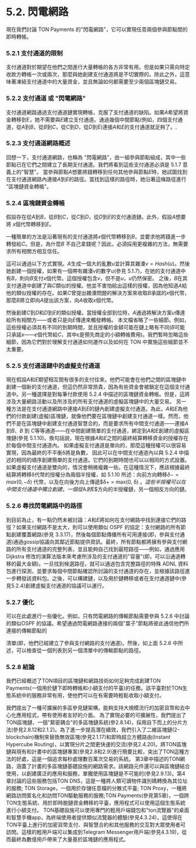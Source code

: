 # 5.2. 閃電網路

現在我們討論 TON Payments 的"閃電網路"，它可以實現任意兩個參與節點間的即時轉帳。

### 5.2.1 支付通道的限制

支付通道對於期望在他們之間進行大量轉帳的各方非常有用。但是如果只需向特定收款方轉帳一次或兩次，那麼與她創建支付通道將是不切實際的。除此之外，這意味著凍結支付通道中的大量資金，並且無論如何都需要至少兩個區塊鏈交易。

### 5.2.2	支付通道 或 "閃電網路"

支付通道網路通過支付通道鏈實現轉帳，克服了支付通道的缺陷。如果$A$希望將資金轉移到E，她不需要與$E$建立支付通道。通過幾個中間節點(例如，四個支付通道，從$A$到$B$，從$B$到$C$，從$C$到$D$，從$D$到$E$)連接$A$和$E$的支付通道就足夠了。.

### 5.2.3 支付通道網路概述

回想一下，支付通道網路，也稱為 "閃電網路"，由一組參與節點組成，其中一些節點已在它們之間建立了長期支付通道。我們將看到這些支付通道必須是 5.1.7 意義上的"智慧"。 當參與節點$A$想要將錢轉移到任何其他參與節點$E$時，她試圖找到在支付通道網路內連接$A$到$E$的路徑。當找到這樣的路徑時，她沿著這條路徑進行 "區塊鏈資金轉帳"。

### 5.2.4 區塊鏈資金轉帳

假設存在從$A$到$B$，從$B$到$C$，從$C$到$D$，從$D$到$E$的支付通道鏈。此外，假設$A$想要將
$x$個代幣轉移到$E$。

一種簡單的方法是沿著現有的支付通道將$x$個代幣轉移到$B$，並要求他將錢進一步轉發給$C$。但是，為什麼$B$ 不自己拿錢呢？因此，必須採用更複雜的方法，無需要求所有相關方相互信任。

這可以通過以下方式實現。$A$生成一個大的亂數$u$並計算其雜湊$v = Hash(u)$。然後她創建一個授權，如果有一個帶有雜湊$v$的數字$u$(參見 5.1.7)，在她的支付通道中有$B$，則向$B$支付$x$個代幣。這個授權包含$v$，但不是$u$，$u$仍然保密。
之後，$B$在其支付通道中創建了與$C$類似的授權。他並不害怕給出這樣的授權，因為他知道$A$給他的類似授權的存在。如果$C$曾提出雜湊問題的解決方案來收取$B$承諾的$x$個代幣，那麼$B$將立即向$A$提出該方案，向$A$收取$x$個代幣。

然後創建$C$到$D$和$D$到$E$的類似授權。當授權全部到位時，$A$通過將解決方案$u$傳達給所有相關方——或者只是向$E$傳達來觸發轉帳。
本文檔省略了一些細節。例如，這些授權必須具有不同的到期時間，並且授權的金額可能在鏈上略有不同($B$可能只承諾$x——ε$個代幣給$C$，其中ε是預先商定的小額轉帳費用)。我們暫時忽略這些細節，因為它們對於理解支付通道如何運作以及如何在 TON 中實施這些細節並不太重要。

### 5.2.5 支付通道鏈中的虛擬支付通道

現在假設$A$和$E$期望相互間有很多的支付往來。他們可能會在他們之間的區塊鏈中創建一個新的支付通道，但這仍然非常昂貴，因為有些資金會被鎖定在這個支付通道中。另一種選擇是對每筆付款使用 5.2.4 中描述的區塊鏈資金轉帳。但是，這將涉及大量網路活動以及所涉及的所有支付通道的虛擬區塊鏈中的大量交易。
另一種方法是在支付通道網路中連接$A$到$E$的鏈內創建虛擬支付通道。為此，$A$和$E$為他們的付款創建(虛擬)區塊鏈，就像他們要在區塊鏈中創建支付通道一樣。然而，他們不是在區塊鏈中創建支付通道智慧合約，而是要求所有中間支付通道——連接$A$到$B$、$B$ 到 $C$等等通道——在中間創建簡單的支付通道，綁定到$A$和E創建的虛擬區塊鏈(參見 5.1.10)。換句話說，現在根據$A$和$E$之間的最終結算轉移資金的授權存在於每個中間支付通道內。
如果虛擬支付通道是單向的，那麼這種授權可以很容易實現，因為最終的不平衡δ將是負數， 因此可以在中間支付通道內以與 5.2.4 中描述的相同的順序創建簡單的支付通道。它們的到期時間也可以以相同的方式設置。
如果虛擬支付通道是雙向的，情況會稍微複雜一些。在這種情況下，應該根據最終結算將轉移δ代幣的授權分為兩個半授權，如 5.1.10 所述：向前方向轉移$δ− = max(0, −δ)$ 代幣，以及在向後方向上傳遞$δ+ = max(0, δ) $。這些半授權可以在中間支付通道中獨立創建，一個從$A$到$E$方向的半授權鏈，另一個相反方向的鏈。

### 5.2.6 尋找閃電網路中的路徑

到目前為止，有一點仍然未被討論：$A$和$E$將如何在支付網路中找到連接它們的路徑？如果支付網路不是太大，則可以使用類似 OSPF 的協定：支付網路的所有節點創建覆蓋網路(參見 3.3.17)，然後每個節點傳播所有可用連接(即，參與支付通道)通過gossip協議向其鄰近節點提供資訊。最終，所有節點都將擁有參與支付網路的所有支付通道的完整列表，並且能夠自己找到最短路徑——例如，通過應用 Dijkstra 修改的演算法版本來考慮所涉及的支付通道的"容量"(即，可以沿通道轉移的最大金額)。一旦找到候選路徑，就可以通過包含完整路徑的特殊 ADNL 資料包進行探測，並要求每個中間節點確認所討論的支付通道的存在，並根據該路徑進一步轉發該資料包。之後，可以構建鏈，以及用於鏈轉移或者在支付通道鏈中(參見5.2.4)創建虛擬支付通道的協議可以運行。

### 5.2.7 優化

可以在此處進行一些優化。例如，只有閃電網路的傳輸節點需要參與 5.2.6 中討論的類似OSPF 的協議。希望通過閃電網路連接的兩個"葉子"節點將彼此通信他們所連接的傳輸節點的

清單(即，他們已經建立了參與支付網路的支付通道)。然後，如上面 5.2.6 中所述，可以檢查從一個列表到另一個清單中的傳輸節點的路徑。

### 5.2.8 結論

我們已經概述了TON項目的區塊鏈和網路技術如何足夠完成創建TON Payments(一個用於鏈下即時轉帳和小額支付的平臺)的任務。該平臺對於TON生態系統中的服務非常有用，使他們可以在有需要時輕鬆收取小額支付。

我們提出了一種可擴展的多區參見鏈架構，能夠支持大規模流行的加密貨幣和去中心化應用程式，帶有使用者友好的介面。
為了實現必要的可擴展性，我們提出了TON區塊鏈，一個"緊密耦合"的多區塊鏈系統(參2.8.14)，採用自下而上的分片方法(參見2.8.12和2.1.2)。為了進一步提高潛在績效，我們引入了二維區塊鏈(2-blockchain)機制來替換無效區塊(參見2.1.17)和即時超立方體路由(Instant Hypercube Routing)，以實現分片之間更快速的交流(參見2.4.20)。將TON區塊鏈與現有和計畫中的區塊鏈專案(參見2.8和2.9)進行簡要比較，突出了TON這種方法的好處，這是一個追求每秒處理數百萬次交易的系統。
第3章中描述的TON網路，涵蓋了計畫的多區塊鏈基礎設施的網路需求。該網路元件還可以與區塊鏈結合使用，以創建廣泛的應用和服務，單獨使用區塊鏈是不可能的(參見2.9.13)。第4章討論的這些服務包括TON DNS，這是一種將人類可讀物件識別碼轉換為其位址的服務; TON Storage，一個用於存儲任意檔的分散式平臺; TON Proxy，一種將網路訪問匿名化和訪問TON驅動服務的服務;TON Payments(參見第5章)，一個跨TON生態系統、用於即時脫鏈資金轉移的平臺，應用程式可以使用這個生態系統進行小額支付。
TON基礎設施可以使用專門的輕用戶端錢包和"ton流覽器"的桌面和智慧手機app，為終端使用者提供類似流覽器的體驗(參見4.3.24)，這使得在TON平臺上進行的加密貨幣支付、與智慧合約和其他服務的交互對大眾使用者可訪問。這樣的輕用戶端可以集成到Telegram Messenger用戶端(參見4.3.19)，從而最終為數億用戶帶來了大量基於區塊鏈的應用程式。